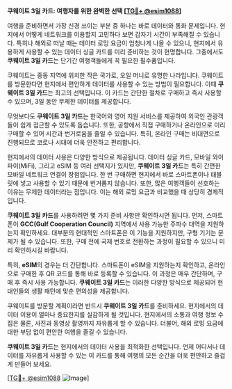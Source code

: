 **쿠웨이트 3일 카드: 여행자를 위한 완벽한 선택 [[TG💪+ @esim1088](https://t.me/s/esim1088)]**

여행을 준비하면서 가장 신경 쓰이는 부분 중 하나는 바로 데이터와 통화 문제입니다. 현지에서 어떻게 네트워크를 이용할지 고민하다 보면 갑자기 시간이 부족해질 수 있습니다. 특히나 해외로 떠날 때는 데이터 로밍 요금이 엄청나게 나올 수 있으니, 현지에서 유용하게 사용할 수 있는 데이터 싱글 카드를 미리 준비하는 것이 현명합니다. 그중에서도 **쿠웨이트 3일 카드**는 단기간 여행객들에게 꼭 필요한 필수품입니다.

쿠웨이트는 중동 지역에 위치한 작은 국가로, 오일 머니로 유명한 나라입니다. 쿠웨이트를 방문한다면 현지에서 편안하게 데이터를 사용할 수 있는 방법이 필요합니다. 이때 **쿠웨이트 3일 카드**는 최고의 선택입니다. 이 카드는 간단한 절차로 구매하고 즉시 사용할 수 있으며, 3일 동안 무제한 데이터를 제공합니다. 

무엇보다도 **쿠웨이트 3일 카드**는 한국어와 영어 지원 서비스를 제공하여 외국인 관광객들이 쉽게 접근할 수 있도록 돕습니다. 또한, 공항에서 직접 구매하거나 온라인으로 미리 구매할 수 있어 시간과 번거로움을 줄일 수 있습니다. 특히, 온라인 구매는 비대면으로 진행되므로 코로나 시대에 더욱 안전하고 편리합니다.

현지에서의 데이터 사용은 다양한 방식으로 제공됩니다. 데이터 싱글 카드, 모바일 와이파이(MiFi), 그리고 eSIM 등 여러 선택지가 있지만, **쿠웨이트 3일 카드**는 특히 간편한 모바일 네트워크 연결이 장점입니다. 한 번 구매하면 현지에서 바로 스마트폰이나 태블릿에 넣고 사용할 수 있기 때문에 번거롭지 않습니다. 또한, 많은 여행객들이 선호하는 이유는 무제한 데이터라는 점입니다. 이는 해외 로밍 요금과 비교했을 때 상당히 경제적입니다.

**쿠웨이트 3일 카드**를 사용하려면 몇 가지 준비 사항만 확인하시면 됩니다. 먼저, 스마트폰이 **GCC(Gulf Cooperation Council)** 지역에서 사용 가능한 주파수 대역을 지원하는지 확인하세요. 대부분의 현대적인 스마트폰은 이 기능을 지원하지만, 구형 기기는 문제가 될 수 있습니다. 또한, 구매 전에 국제 번호로 전환하는 과정이 필요할 수 있으니 미리 확인하시길 바랍니다.

특히, **eSIM**의 경우는 더 간단합니다. 스마트폰이 eSIM을 지원하는지 확인하고, 온라인으로 구매한 후 QR 코드를 통해 바로 등록할 수 있습니다. 이 과정은 매우 간단하며, 구매 후 즉시 사용 가능합니다. **쿠웨이트 3일 카드**는 이러한 다양한 방식으로 제공되어 현대인들의 생활 패턴에 맞춘 편의성을 제공합니다.

쿠웨이트를 방문할 계획이라면 반드시 **쿠웨이트 3일 카드**를 준비하세요. 현지에서의 데이터 이용이 얼마나 중요한지를 실감하게 될 것입니다. 현지에서의 소통과 여행 정보 수집은 물론, 사진과 동영상 촬영까지 자유롭게 할 수 있습니다. 더불어, 해외 로밍 요금에 대한 부담 없이 편안한 여행을 즐길 수 있습니다.

**쿠웨이트 3일 카드**는 현지에서의 데이터 사용을 최적화한 선택입니다. 언제 어디서나 데이터를 자유롭게 사용할 수 있는 이 카드를 통해 여행의 모든 순간을 더욱 편안하고 즐겁게 만들어 보세요. 

[[TG💪+ @esim1088](https://t.me/s/esim1088) ![Image](https://i.postimg.cc/Y0z9fWf4/image.png)]
